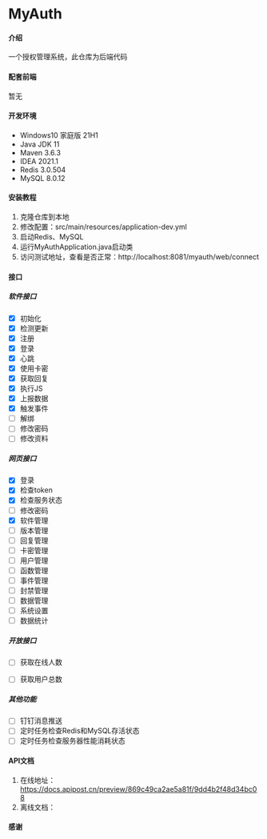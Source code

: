 # MyAuth

#### 介绍
一个授权管理系统，此仓库为后端代码

#### 配套前端

暂无

#### 开发环境
- Windows10 家庭版 21H1
- Java JDK 11
- Maven 3.6.3
- IDEA 2021.1
- Redis 3.0.504
- MySQL 8.0.12


#### 安装教程

1.  克隆仓库到本地
2.  修改配置：src/main/resources/application-dev.yml
3.  启动Redis、MySQL
4.  运行MyAuthApplication.java启动类
5.  访问测试地址，查看是否正常：http://localhost:8081/myauth/web/connect
#### 接口
##### 软件接口

- [x] 初始化
- [x] 检测更新
- [x] 注册
- [x] 登录
- [x] 心跳
- [x] 使用卡密
- [x] 获取回复
- [x] 执行JS
- [x] 上报数据
- [x] 触发事件
- [ ] 解绑
- [ ] 修改密码
- [ ] 修改资料
##### 网页接口

- [x] 登录
- [x] 检查token
- [x] 检查服务状态
- [ ] 修改密码
- [x] 软件管理
- [ ] 版本管理
- [ ] 回复管理
- [ ] 卡密管理
- [ ] 用户管理
- [ ] 函数管理
- [ ] 事件管理
- [ ] 封禁管理
- [ ] 数据管理
- [ ] 系统设置
- [ ] 数据统计

##### 开放接口

- [ ] 获取在线人数

- [ ] 获取用户总数

##### 其他功能

- [ ] 钉钉消息推送
- [ ] 定时任务检查Redis和MySQL存活状态
- [ ] 定时任务检查服务器性能消耗状态

#### API文档

1.  在线地址：https://docs.apipost.cn/preview/869c49ca2ae5a81f/9dd4b2f48d34bc08
2.  离线文档：

#### 感谢

